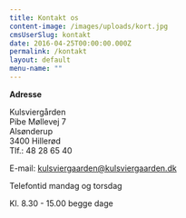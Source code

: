 ```yaml
---
title: Kontakt os
content-image: /images/uploads/kort.jpg
cmsUserSlug: kontakt
date: 2016-04-25T00:00:00.000Z
permalink: /kontakt
layout: default
menu-name: ""
---
```


**Adresse**

Kulsviergården  
Pibe Møllevej 7  
Alsønderup  
3400 Hillerød  
Tlf.: 48 28 65 40

E-mail: kulsviergaarden@kulsviergaarden.dk 

Telefontid mandag og torsdag

Kl. 8.30 - 15.00 begge dage